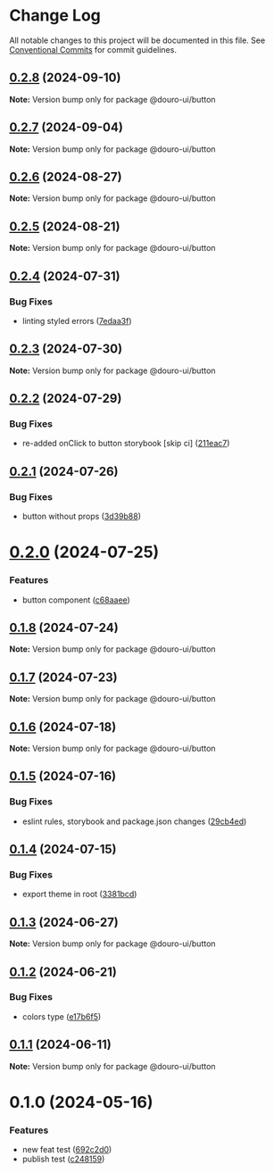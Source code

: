 # Change Log

All notable changes to this project will be documented in this file.
See [Conventional Commits](https://conventionalcommits.org) for commit guidelines.

## [0.2.8](https://github.com/Douro-ui/design-system/compare/@douro-ui/button@0.2.7...@douro-ui/button@0.2.8) (2024-09-10)

**Note:** Version bump only for package @douro-ui/button

## [0.2.7](https://github.com/Douro-ui/design-system/compare/@douro-ui/button@0.2.6...@douro-ui/button@0.2.7) (2024-09-04)

**Note:** Version bump only for package @douro-ui/button

## [0.2.6](https://github.com/Douro-ui/design-system/compare/@douro-ui/button@0.2.5...@douro-ui/button@0.2.6) (2024-08-27)

**Note:** Version bump only for package @douro-ui/button

## [0.2.5](https://github.com/Douro-ui/design-system/compare/@douro-ui/button@0.2.4...@douro-ui/button@0.2.5) (2024-08-21)

**Note:** Version bump only for package @douro-ui/button

## [0.2.4](https://github.com/Douro-ui/design-system/compare/@douro-ui/button@0.2.3...@douro-ui/button@0.2.4) (2024-07-31)

### Bug Fixes

- linting styled errors ([7edaa3f](https://github.com/Douro-ui/design-system/commit/7edaa3fe0bd8a02399bdcb18c953c35c8dcb2612))

## [0.2.3](https://github.com/Douro-ui/design-system/compare/@douro-ui/button@0.2.2...@douro-ui/button@0.2.3) (2024-07-30)

**Note:** Version bump only for package @douro-ui/button

## [0.2.2](https://github.com/Douro-ui/design-system/compare/@douro-ui/button@0.2.1...@douro-ui/button@0.2.2) (2024-07-29)

### Bug Fixes

- re-added onClick to button storybook [skip ci] ([211eac7](https://github.com/Douro-ui/design-system/commit/211eac78e8dac8cf754ebdae2617777212b015d2))

## [0.2.1](https://github.com/Douro-ui/design-system/compare/@douro-ui/button@0.2.0...@douro-ui/button@0.2.1) (2024-07-26)

### Bug Fixes

- button without props ([3d39b88](https://github.com/Douro-ui/design-system/commit/3d39b88e503031ec760da980bd5197a7d5b24417))

# [0.2.0](https://github.com/Douro-ui/design-system/compare/@douro-ui/button@0.1.8...@douro-ui/button@0.2.0) (2024-07-25)

### Features

- button component ([c68aaee](https://github.com/Douro-ui/design-system/commit/c68aaeeeaff3e44bf905ba9335d828bbed11fe10))

## [0.1.8](https://github.com/Douro-ui/design-system/compare/@douro-ui/button@0.1.7...@douro-ui/button@0.1.8) (2024-07-24)

**Note:** Version bump only for package @douro-ui/button

## [0.1.7](https://github.com/Douro-ui/design-system/compare/@douro-ui/button@0.1.6...@douro-ui/button@0.1.7) (2024-07-23)

**Note:** Version bump only for package @douro-ui/button

## [0.1.6](https://github.com/Douro-ui/design-system/compare/@douro-ui/button@0.1.5...@douro-ui/button@0.1.6) (2024-07-18)

**Note:** Version bump only for package @douro-ui/button

## [0.1.5](https://github.com/Douro-ui/design-system/compare/@douro-ui/button@0.1.4...@douro-ui/button@0.1.5) (2024-07-16)

### Bug Fixes

- eslint rules, storybook and package.json changes ([29cb4ed](https://github.com/Douro-ui/design-system/commit/29cb4edd31124c4ca11f2c6f021c3381d33b8889))

## [0.1.4](https://github.com/Douro-ui/design-system/compare/@douro-ui/button@0.1.3...@douro-ui/button@0.1.4) (2024-07-15)

### Bug Fixes

- export theme in root ([3381bcd](https://github.com/Douro-ui/design-system/commit/3381bcd42daed622470d2fffb1ab98a5def98b4e))

## [0.1.3](https://github.com/Douro-ui/design-system/compare/@douro-ui/button@0.1.2...@douro-ui/button@0.1.3) (2024-06-27)

**Note:** Version bump only for package @douro-ui/button

## [0.1.2](https://github.com/Douro-ui/design-system/compare/@douro-ui/button@0.1.1...@douro-ui/button@0.1.2) (2024-06-21)

### Bug Fixes

- colors type ([e17b6f5](https://github.com/Douro-ui/design-system/commit/e17b6f52ed9e7720bedf6bae9ef07f8a52835482))

## [0.1.1](https://github.com/Douro-ui/design-system/compare/@douro-ui/button@0.1.0...@douro-ui/button@0.1.1) (2024-06-11)

**Note:** Version bump only for package @douro-ui/button

# 0.1.0 (2024-05-16)

### Features

- new feat test ([692c2d0](https://github.com/Douro-ui/design-system/commit/692c2d0027b98e8686220607f29c8348b95dfce9))
- publish test ([c248159](https://github.com/Douro-ui/design-system/commit/c248159c1670a439e76d435eaa8860408db969f7))
